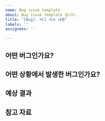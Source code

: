 ```yaml
---
name: Bug issue template
about: Bug issue template 입니다.
title: "[Bug]: 버그 이슈 내용"
labels: ''
assignees: ''

---
```


## 어떤 버그인가요?

<!-- 어떤 버그인지 간결하게 설명해주세요 -->

## 어떤 상황에서 발생한 버그인가요?

<!-- (가능하면) Given-When-Then 형식으로 서술해주세요 -->

## 예상 결과
<!-- 예상했던 정상적인 결과가 어떤 것이었는지 설명해주세요 -->

## 참고 자료
